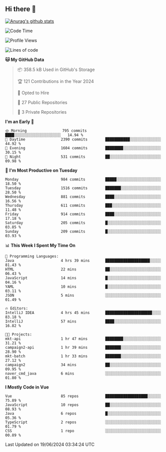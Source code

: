 ## Hi there 👋

[![Anurag's github stats](https://github-readme-stats.vercel.app/api?username=Songwonseok)](https://github.com/anuraghazra/github-readme-stats)



<!--START_SECTION:waka-->
![Code Time](http://img.shields.io/badge/Code%20Time-2%2C863%20hrs%2035%20mins-blue)

![Profile Views](http://img.shields.io/badge/Profile%20Views-0-blue)

![Lines of code](https://img.shields.io/badge/From%20Hello%20World%20I%27ve%20Written-34.8%20million%20lines%20of%20code-blue)

**🐱 My GitHub Data** 

> 📦 358.5 kB Used in GitHub's Storage 
 > 
> 🏆 121 Contributions in the Year 2024
 > 
> 💼 Opted to Hire
 > 
> 📜 27 Public Repositories 
 > 
> 🔑 3 Private Repositories 
 > 
**I'm an Early 🐤** 

```text
🌞 Morning                795 commits         ████░░░░░░░░░░░░░░░░░░░░░   14.94 % 
🌆 Daytime                2390 commits        ███████████░░░░░░░░░░░░░░   44.92 % 
🌃 Evening                1604 commits        ████████░░░░░░░░░░░░░░░░░   30.15 % 
🌙 Night                  531 commits         ██░░░░░░░░░░░░░░░░░░░░░░░   09.98 % 
```
📅 **I'm Most Productive on Tuesday** 

```text
Monday                   984 commits         █████░░░░░░░░░░░░░░░░░░░░   18.50 % 
Tuesday                  1516 commits        ███████░░░░░░░░░░░░░░░░░░   28.50 % 
Wednesday                881 commits         ████░░░░░░░░░░░░░░░░░░░░░   16.56 % 
Thursday                 611 commits         ███░░░░░░░░░░░░░░░░░░░░░░   11.48 % 
Friday                   914 commits         ████░░░░░░░░░░░░░░░░░░░░░   17.18 % 
Saturday                 205 commits         █░░░░░░░░░░░░░░░░░░░░░░░░   03.85 % 
Sunday                   209 commits         █░░░░░░░░░░░░░░░░░░░░░░░░   03.93 % 
```


📊 **This Week I Spent My Time On** 

```text
💬 Programming Languages: 
Java                     4 hrs 39 mins       ████████████████████░░░░░   81.43 % 
HTML                     22 mins             ██░░░░░░░░░░░░░░░░░░░░░░░   06.43 % 
JavaScript               14 mins             █░░░░░░░░░░░░░░░░░░░░░░░░   04.16 % 
YAML                     10 mins             █░░░░░░░░░░░░░░░░░░░░░░░░   03.11 % 
JSON                     5 mins              ░░░░░░░░░░░░░░░░░░░░░░░░░   01.49 % 

🔥 Editors: 
IntelliJ IDEA            4 hrs 45 mins       █████████████████████░░░░   83.18 % 
IntelliJ                 57 mins             ████░░░░░░░░░░░░░░░░░░░░░   16.82 % 

🐱‍💻 Projects: 
mkt-api                  1 hr 47 mins        ████████░░░░░░░░░░░░░░░░░   31.21 % 
campaign2-api            1 hr 39 mins        ███████░░░░░░░░░░░░░░░░░░   28.90 % 
mkt-batch                1 hr 33 mins        ███████░░░░░░░░░░░░░░░░░░   27.12 % 
campaign2                34 mins             ██░░░░░░░░░░░░░░░░░░░░░░░   09.95 % 
naver_cmd_java           6 mins              ░░░░░░░░░░░░░░░░░░░░░░░░░   01.80 % 
```

**I Mostly Code in Vue** 

```text
Vue                      85 repos            ███████████████████░░░░░░   75.89 % 
JavaScript               10 repos            ██░░░░░░░░░░░░░░░░░░░░░░░   08.93 % 
Java                     6 repos             █░░░░░░░░░░░░░░░░░░░░░░░░   05.36 % 
TypeScript               2 repos             ░░░░░░░░░░░░░░░░░░░░░░░░░   01.79 % 
CSS                      1 repo              ░░░░░░░░░░░░░░░░░░░░░░░░░   00.89 % 
```




 Last Updated on 19/06/2024 03:34:24 UTC
<!--END_SECTION:waka-->
